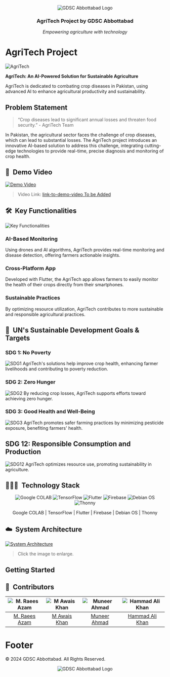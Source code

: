 <div align="center">

![GDSC Abbottabad Logo](https://github.com/GDSC-cuiatd/team_raees/blob/main/assests/proj-logo.png)

### **AgriTech Project by GDSC Abbottabad**
*Empowering agriculture with technology*

</div>

# AgriTech Project

![AgriTech](https://github.com/GDSC-cuiatd/team_raees/blob/main/assests/project.png) <!-- Replace with your image path -->

**AgriTech: An AI-Powered Solution for Sustainable Agriculture**

AgriTech is dedicated to combating crop diseases in Pakistan, using advanced AI to enhance agricultural productivity and sustainability.

## Problem Statement

> “Crop diseases lead to significant annual losses and threaten food security.” - AgriTech Team

In Pakistan, the agricultural sector faces the challenge of crop diseases, which can lead to substantial losses. The AgriTech project introduces an innovative AI-based solution to address this challenge, integrating cutting-edge technologies to provide real-time, precise diagnosis and monitoring of crop health.

## 🎥 &nbsp;Demo Video

[![Demo Video](path/to/your/demo-video-thumbnail.png)](link-to-demo-video)
> Video Link: [link-to-demo-video To be Added](link-to-demo-video) <!-- Replace with your video link -->

## 🛠️ &nbsp;Key Functionalities

![Key Functionalities](https://github.com/GDSC-cuiatd/team_raees/blob/main/assests/solution.png) <!-- Replace with your image path -->

### AI-Based Monitoring

Using drones and AI algorithms, AgriTech provides real-time monitoring and disease detection, offering farmers actionable insights.

### Cross-Platform App

Developed with Flutter, the AgriTech app allows farmers to easily monitor the health of their crops directly from their smartphones.

### Sustainable Practices

By optimizing resource utilization, AgriTech contributes to more sustainable and responsible agricultural practices.

## 🎯 &nbsp;UN's Sustainable Development Goals & Targets

### SDG 1: No Poverty 
![SDG1](https://github.com/GDSC-cuiatd/team_raees/blob/main/agritech-website/src/assets/Icons/sdg_1.png)
AgriTech's solutions help improve crop health, enhancing farmer livelihoods and contributing to poverty reduction.

### SDG 2: Zero Hunger
![SDG2](https://github.com/GDSC-cuiatd/team_raees/blob/main/agritech-website/src/assets/Icons/sgd_2.png)
By reducing crop losses, AgriTech supports efforts toward achieving zero hunger.

### SDG 3: Good Health and Well-Being
![SDG3](https://github.com/GDSC-cuiatd/team_raees/blob/main/agritech-website/src/assets/Icons/sdg_3.png)
AgriTech promotes safer farming practices by minimizing pesticide exposure, benefiting farmers' health.

## SDG 12: Responsible Consumption and Production 
![SDG12](https://github.com/GDSC-cuiatd/team_raees/blob/main/agritech-website/src/assets/Icons/sdg_4.png)
AgriTech optimizes resource use, promoting sustainability in agriculture.

## 👨🏻‍💻 &nbsp;Technology Stack

<div align="center">

![Google COLAB](https://github.com/GDSC-cuiatd/team_raees/blob/main/agritech-website/src/assets/Icons/colab.jpg) ![TensorFlow](https://github.com/GDSC-cuiatd/team_raees/blob/main/agritech-website/src/assets/Icons/tensorFlow.svg) ![Flutter](https://github.com/GDSC-cuiatd/team_raees/blob/main/agritech-website/src/assets/Icons/fluter.png) ![Firebase](https://github.com/GDSC-cuiatd/team_raees/blob/main/agritech-website/src/assets/Icons/firebase.png) ![Debian OS](https://github.com/GDSC-cuiatd/team_raees/blob/main/agritech-website/src/assets/Icons/Debian-logo.jpg) ![Thonny](https://github.com/GDSC-cuiatd/team_raees/blob/main/agritech-website/src/assets/Icons/thony.png)

Google COLAB | TensorFlow | Flutter | Firebase | Debian OS | Thonny

</div>

## ☁️ &nbsp;System Architecture

[![System Architecture](path/to/your/architecture-diagram.png)](path/to/your/architecture-diagram.png)
> Click the image to enlarge.

## Getting Started

<!-- Provide instructions on how to set up or run your project locally -->

## 👥 &nbsp;Contributors

<!-- List contributors and their roles; provide links to their profiles -->

| ![M. Raees Azam](https://github.com/GDSC-cuiatd/team_raees/blob/main/agritech-website/src/assets/team/raees.jpeg) | ![M Awais Khan](https://github.com/GDSC-cuiatd/team_raees/blob/main/agritech-website/src/assets/team/img-awais.jpg) | ![Muneer Ahmad](https://github.com/GDSC-cuiatd/team_raees/blob/main/agritech-website/src/assets/team/munner.jpeg) | ![Hammad Ali Khan](https://github.com/GDSC-cuiatd/team_raees/blob/main/agritech-website/src/assets/team/hammad.jpeg) |
|:---:|:---:|:---:|:---:|
| [M. Raees Azam](https://github.com/raeesazam) | [M Awais Khan](https://github.com/askhan963) | [Muneer Ahmad](https://github.com/askhan963) | [Hammad Ali Khan](https://github.com/ongjx16) |

# Footer

© 2024 GDSC Abbottabad. All Rights Reserved.

<div align="center">

![GDSC Abbottabad Logo](https://github.com/GDSC-cuiatd/team_raees/blob/main/agritech-website/src/assets/Images/gdsc.jpeg) <!-- Replace with your GDSC logo path -->

</div>
